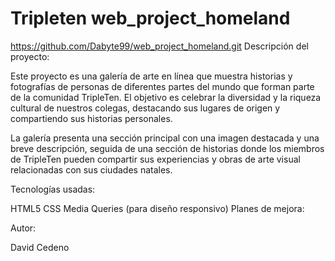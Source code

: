 # Tripleten web_project_homeland
https://github.com/Dabyte99/web_project_homeland.git
Descripción del proyecto:

Este proyecto es una galería de arte en línea que muestra historias y fotografías de personas de diferentes partes del mundo que forman parte de la comunidad TripleTen. El objetivo es celebrar la diversidad y la riqueza cultural de nuestros colegas, destacando sus lugares de origen y compartiendo sus historias personales.

La galería presenta una sección principal con una imagen destacada y una breve descripción, seguida de una sección de historias donde los miembros de TripleTen pueden compartir sus experiencias y obras de arte visual relacionadas con sus ciudades natales.

Tecnologías usadas:

HTML5
CSS
Media Queries (para diseño responsivo)
Planes de mejora:



Autor:

David Cedeno


